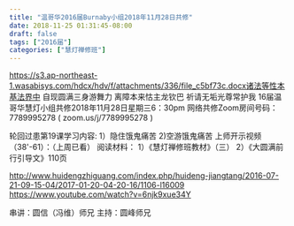 ```yaml
---
title: "温哥华2016届Burnaby小组2018年11月28日共修"
date: 2018-11-25 01:31:45-08:00
draft: false
tags: ["2016届"]
categories: ["慧灯禅修班"]
---
```

https://s3.ap-northeast-1.wasabisys.com/hdcx/hdv/f/attachments/336/file_c5bf73c.docx诸法等性本基法界中 自现圆满三身游舞力
离障本来怙主龙钦巴 祈请无垢光尊常护我
16届温哥华慧灯小组共修2018年11月28日星期三6：30pm
网络共修Zoom房间号码： 7789995278 ( zoom.us/j/7789995278 )

轮回过患第19课学习内容: 1）隐住饿鬼痛苦 2)空游饿鬼痛苦
上师开示视频（38'-61）：（上周已看）
阅读材料：
1）《慧灯禅修班教材》（三）
2）《大圆满前行引导文》110页

http://www.huidengzhiguang.com/index.php/huideng-jiangtang/2016-07-21-09-15-04/2017-01-20-04-20-16/1106-l16009
https://www.youtube.com/watch?v=6njk9xue34Y

串讲：圆信（冯维）师兄
主持：圆峰师兄
